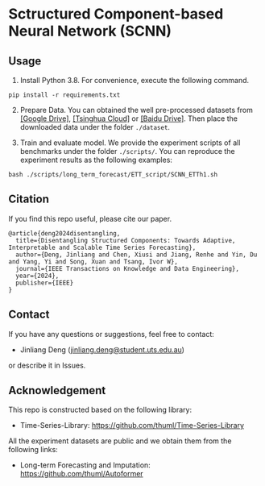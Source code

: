 # Sctructured Component-based Neural Network (SCNN)
 
## Usage

1. Install Python 3.8. For convenience, execute the following command.

```
pip install -r requirements.txt
```

2. Prepare Data. You can obtained the well pre-processed datasets from [[Google Drive]](https://drive.google.com/drive/folders/13Cg1KYOlzM5C7K8gK8NfC-F3EYxkM3D2?usp=sharing), [[Tsinghua Cloud]](https://cloud.tsinghua.edu.cn/f/84fbc752d0e94980a610/) or [[Baidu Drive]](https://pan.baidu.com/s/1r3KhGd0Q9PJIUZdfEYoymg?pwd=i9iy). Then place the downloaded data under the folder `./dataset`.

3. Train and evaluate model. We provide the experiment scripts of all benchmarks under the folder `./scripts/`. You can reproduce the experiment results as the following examples:

```
bash ./scripts/long_term_forecast/ETT_script/SCNN_ETTh1.sh
```

## Citation

If you find this repo useful, please cite our paper.

```
@article{deng2024disentangling,
  title={Disentangling Structured Components: Towards Adaptive, Interpretable and Scalable Time Series Forecasting},
  author={Deng, Jinliang and Chen, Xiusi and Jiang, Renhe and Yin, Du and Yang, Yi and Song, Xuan and Tsang, Ivor W},
  journal={IEEE Transactions on Knowledge and Data Engineering},
  year={2024},
  publisher={IEEE}
}
```

## Contact
If you have any questions or suggestions, feel free to contact:

- Jinliang Deng (jinliang.deng@student.uts.edu.au)

or describe it in Issues.

## Acknowledgement

This repo is constructed based on the following library:

- Time-Series-Library: https://github.com/thuml/Time-Series-Library

All the experiment datasets are public and we obtain them from the following links:

- Long-term Forecasting and Imputation: https://github.com/thuml/Autoformer
